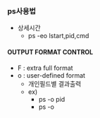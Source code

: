 ﻿### ps사용법
- 상세시간
	- ps -eo lstart,pid,cmd


#### OUTPUT FORMAT CONTROL
- F : extra full format
- o : user-defined format
	- 개인필드별 결과출력
	- ex)
		- ps -o pid
		- ps -o 
